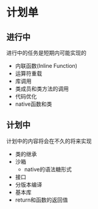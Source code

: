 # 计划单
## 进行中
进行中的任务是短期内可能实现的
* 内联函数(Inline Function)
* 运算符重载
* 库调用
* 类成员和类方法的调用
* 代码优化
* native函数和类

## 计划中
计划中的内容将会在不久的将来实现
* 类的继承
* 沙箱
  * native的语法糖形式
* 接口
* 分版本编译
* 基本库
* return和函数的返回值